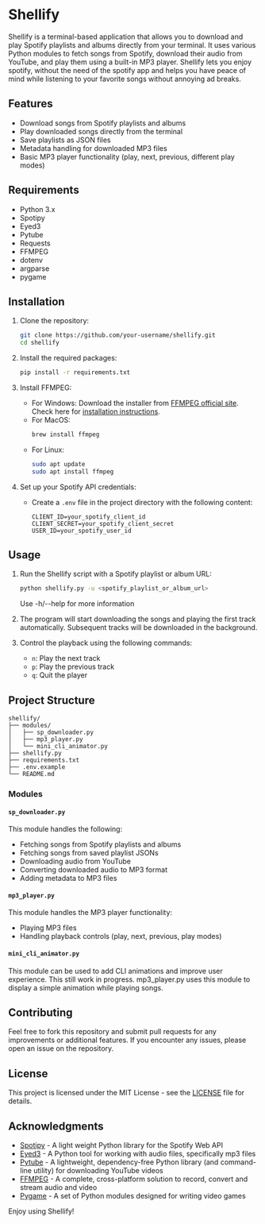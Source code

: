 # Shellify

Shellify is a terminal-based application that allows you to download and play Spotify playlists and albums directly from your terminal. It uses various Python modules to fetch songs from Spotify, download their audio from YouTube, and play them using a built-in MP3 player. Shellify lets you enjoy spotify, without the need of the spotify app and helps you have peace of mind while listening to your favorite songs without annoying ad breaks.

## Features

- Download songs from Spotify playlists and albums
- Play downloaded songs directly from the terminal
- Save playlists as JSON files
- Metadata handling for downloaded MP3 files
- Basic MP3 player functionality (play, next, previous, different play modes)

## Requirements

- Python 3.x
- Spotipy
- Eyed3
- Pytube
- Requests
- FFMPEG
- dotenv
- argparse
- pygame

## Installation

1. Clone the repository:

   ```bash
   git clone https://github.com/your-username/shellify.git
   cd shellify
   ```

2. Install the required packages:

   ```bash
   pip install -r requirements.txt
   ```

3. Install FFMPEG:

   - For Windows: Download the installer from [FFMPEG official site](https://ffmpeg.org/download.html). Check here for [installation instructions](https://www.wikihow.com/Install-FFmpeg-on-Windows).
   - For MacOS:
     ```bash
     brew install ffmpeg
     ```
   - For Linux:
     ```bash
     sudo apt update
     sudo apt install ffmpeg
     ```

4. Set up your Spotify API credentials:
   - Create a `.env` file in the project directory with the following content:
     ```env
     CLIENT_ID=your_spotify_client_id
     CLIENT_SECRET=your_spotify_client_secret
     USER_ID=your_spotify_user_id
     ```

## Usage

1. Run the Shellify script with a Spotify playlist or album URL:

   ```bash
   python shellify.py -u <spotify_playlist_or_album_url>
   ```

   Use -h/--help for more information

2. The program will start downloading the songs and playing the first track automatically. Subsequent tracks will be downloaded in the background.

3. Control the playback using the following commands:
   - `n`: Play the next track
   - `p`: Play the previous track
   - `q`: Quit the player

## Project Structure

```plaintext
shellify/
├── modules/
│   ├── sp_downloader.py
│   ├── mp3_player.py
│   └── mini_cli_animator.py
├── shellify.py
├── requirements.txt
├── .env.example
└── README.md
```

### Modules

#### `sp_downloader.py`

This module handles the following:

- Fetching songs from Spotify playlists and albums
- Fetching songs from saved playlist JSONs
- Downloading audio from YouTube
- Converting downloaded audio to MP3 format
- Adding metadata to MP3 files

#### `mp3_player.py`

This module handles the MP3 player functionality:

- Playing MP3 files
- Handling playback controls (play, next, previous, play modes)

#### `mini_cli_animator.py`

This module can be used to add CLI animations and improve user experience. This still work in progress. mp3_player.py uses this module to display a simple animation while playing songs.

## Contributing

Feel free to fork this repository and submit pull requests for any improvements or additional features. If you encounter any issues, please open an issue on the repository.

## License

This project is licensed under the MIT License - see the [LICENSE](https://github.com/sajitha-tj/shellify/blob/main/LICENSE) file for details.

## Acknowledgments

- [Spotipy](https://spotipy.readthedocs.io/) - A light weight Python library for the Spotify Web API
- [Eyed3](https://eyed3.readthedocs.io/) - A Python tool for working with audio files, specifically mp3 files
- [Pytube](https://pytube.io/en/latest/) - A lightweight, dependency-free Python library (and command-line utility) for downloading YouTube videos
- [FFMPEG](https://ffmpeg.org/) - A complete, cross-platform solution to record, convert and stream audio and video
- [Pygame](https://www.pygame.org/) - A set of Python modules designed for writing video games

Enjoy using Shellify!

